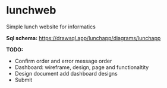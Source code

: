 # lunchweb

Simple lunch website for informatics

**Sql schema:**
https://drawsql.app/lunchapp/diagrams/lunchapp

**TODO:**

-   Confirm order and error message order
-   Dashboard: wireframe, design, page and functionaltity
-   Design document add dashboard designs
-   Submit
